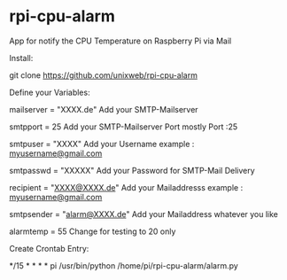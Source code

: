 # rpi-cpu-alarm
App for notify the CPU Temperature on Raspberry Pi via Mail<p>

Install:<p> 

git clone https://github.com/unixweb/rpi-cpu-alarm<p>


Define your Variables:<p>

mailserver = "XXXX.de"   	      Add your SMTP-Mailserver<p>
smtpport = 25             	    Add your SMTP-Mailserver Port mostly Port :25<p>
smtpuser = "XXXX"         	    Add your Username example :  myusername@gmail.com<p>
smtpasswd = "XXXXX"       	    Add your Password for SMTP-Mail Delivery<p>
recipient = "XXXX@XXXX.de"      Add your Mailaddresss example : myusername@gmail.com<p>
smtpsender = "alarm@XXXX.de"    Add your Mailaddress whatever you like<p>
alarmtemp =  55                 Change for testing to 20 only<p>

Create Crontab Entry:<p>

*/15 *   * * *  pi /usr/bin/python  /home/pi/rpi-cpu-alarm/alarm.py <p>
